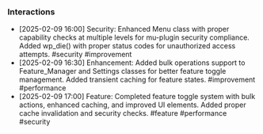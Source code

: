 ### Interactions
- [2025-02-09 16:00] Security: Enhanced Menu class with proper capability checks at multiple levels for mu-plugin security compliance. Added wp_die() with proper status codes for unauthorized access attempts. #security #improvement
- [2025-02-09 16:30] Enhancement: Added bulk operations support to Feature_Manager and Settings classes for better feature toggle management. Added transient caching for feature states. #improvement #performance
- [2025-02-09 17:00] Feature: Completed feature toggle system with bulk actions, enhanced caching, and improved UI elements. Added proper cache invalidation and security checks. #feature #performance #security
